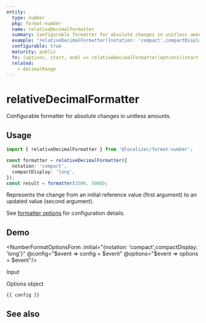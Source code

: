 ```yaml
---
entity:
  type: number
  pkg: format-number
  name: relativeDecimalFormatter
  summary: Configurable formatter for absolute changes in unitless amounts.
  example: "relativeDecimalFormatter({notation: 'compact',compactDisplay: 'long'})(3500, 5000)"
  configurable: true
  maturity: public
  fn: (options, start, end) => relativeDecimalFormatter(options)(start, end)
  related:
    - decimalRange
---
```


# relativeDecimalFormatter <Package name="format-number"/>

Configurable formatter for absolute changes in unitless amounts.

## Usage

```typescript twoslash
import { relativeDecimalFormatter } from '@localizer/format-number';

const formatter = relativeDecimalFormatter({
  notation: 'compact',
  compactDisplay: 'long',
});
const result = formatter(3500, 5000);
```

Represents the change from an initial reference value (first argument) to an updated value (second argument).

See [formatter options](./options/index.md) for configuration details.

## Demo

<script setup>
  import { ref } from 'vue';
  import { NFormItem } from 'naive-ui/es/form';
  import { NInputNumber } from 'naive-ui/es/input-number';
  import { NDivider } from 'naive-ui/es/divider';
  import NumberFormatOptionsForm from './NumberFormatOptionsForm.vue';

  const start = ref(3500);
  const end = ref(5000);
  const config = ref();
  const options = ref({});
</script>

<EntityDemo :args="[options, start, end]">

<NumberFormatOptionsForm :initial="{notation: 'compact',compactDisplay: 'long'}" @config="$event => config = $event" @options="$event => options = $event"/>

<NDivider title-placement="left">Input</NDivider>
<NFormItem label="Value before change"><NInputNumber clearable v-model:value="start" /></NFormItem>
<NFormItem label="Value after change"><NInputNumber clearable v-model:value="end" /></NFormItem>

<NDivider title-placement="left">Options object</NDivider>

```-vue
{{ config }}
```

</EntityDemo>

## See also

<Entities />

